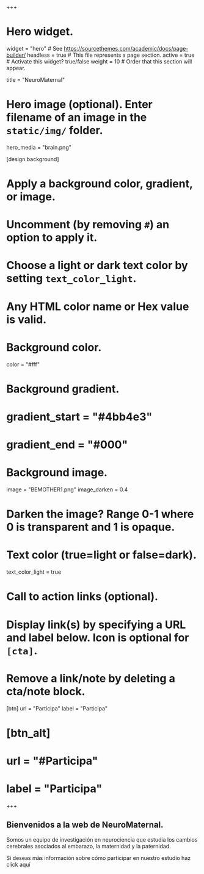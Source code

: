 +++
# Hero widget.
widget = "hero"  # See https://sourcethemes.com/academic/docs/page-builder/
headless = true  # This file represents a page section.
active = true  # Activate this widget? true/false
weight = 10  # Order that this section will appear.

title = "NeuroMaternal"

# Hero image (optional). Enter filename of an image in the `static/img/` folder.
hero_media = "brain.png"
 

[design.background]
  # Apply a background color, gradient, or image.
  #   Uncomment (by removing `#`) an option to apply it.
  #   Choose a light or dark text color by setting `text_color_light`.
  #   Any HTML color name or Hex value is valid.

  # Background color.
  color = "#fff"
  
  # Background gradient.
  # gradient_start = "#4bb4e3"
  # gradient_end = "#000"
  
  # Background image.
  image = "BEMOTHER1.png"
  image_darken = 0.4  
  # Darken the image? Range 0-1 where 0 is transparent and 1 is opaque.

  # Text color (true=light or false=dark).
  text_color_light = true

# Call to action links (optional).
#   Display link(s) by specifying a URL and label below. Icon is optional for `[cta]`.
#   Remove a link/note by deleting a cta/note block.
[btn]
  url = "Participa"
  label = "Participa"
  
# [btn_alt]
 # url = "#Participa"
# label = "Participa"

+++
## Bienvenidos a la web de **NeuroMaternal.**  
Somos un equipo de investigación en neurociencia que estudia los cambios cerebrales asociados al embarazo, la maternidad y la paternidad.

Si deseas más información sobre cómo participar en nuestro estudio haz click aquí

